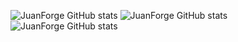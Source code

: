 ![JuanForge GitHub stats](https://github-readme-stats.vercel.app/api?username=JuanForge&show_icons=true&theme=radical&rank_icon=percentile)
![JuanForge GitHub stats](https://github-readme-streak-stats.herokuapp.com/?user=JuanForge&theme=radical)
![JuanForge GitHub stats](https://github-readme-stats.vercel.app/api/top-langs/?username=JuanForge&layout=donut-vertical&theme=radical&langs_count=40)
